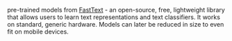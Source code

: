 pre-trained models from [FastText](https://github.com/facebookresearch/fastText/) - an open-source, free, lightweight library that allows users to learn text representations and text classifiers. 
It works on standard, generic hardware. Models can later be reduced in size to even fit on mobile devices.
